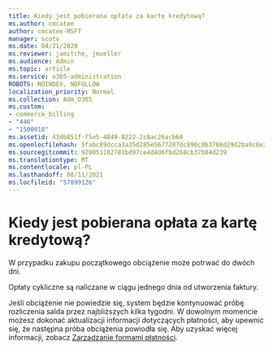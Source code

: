 ```yaml
---
title: Kiedy jest pobierana opłata za kartę kredytową?
ms.author: cmcatee
author: cmcatee-MSFT
manager: scotv
ms.date: 04/21/2020
ms.reviewer: jamitche, jmueller
ms.audience: Admin
ms.topic: article
ms.service: o365-administration
ROBOTS: NOINDEX, NOFOLLOW
localization_priority: Normal
ms.collection: Adm_O365
ms.custom:
- commerce_billing
- "446"
- "1500018"
ms.assetid: 43db851f-f5e5-4849-8222-2c8ac26acb60
ms.openlocfilehash: 5fabc89dcca3a35d285e5677287dc890c0b3788d29d2ba9c8e2c106fd5672fc5
ms.sourcegitcommit: 920051182781bd97ce4d4d6fbd268cb37b84d239
ms.translationtype: MT
ms.contentlocale: pl-PL
ms.lasthandoff: 08/11/2021
ms.locfileid: "57899126"
---
```

# <a name="when-is-my-credit-card-charged"></a>Kiedy jest pobierana opłata za kartę kredytową?

W przypadku zakupu początkowego obciążenie może potrwać do dwóch dni.
  
Opłaty cykliczne są naliczane w ciągu jednego dnia od utworzenia faktury.
  
Jeśli obciążenie nie powiedzie się, system będzie kontynuować próbę rozliczenia salda przez najbliższych kilka tygodni. W dowolnym momencie możesz dokonać aktualizacji informacji dotyczących płatności, aby upewnić się, że następna próba obciążenia powiodła się. Aby uzyskać więcej informacji, zobacz [Zarządzanie formami płatności](https://docs.microsoft.com/microsoft-365/commerce/billing-and-payments/manage-payment-methods).